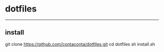 # dotfiles
---

## install
git clone https://github.com/contaconta/dotfiles.git
cd dotfiles
sh install.sh

